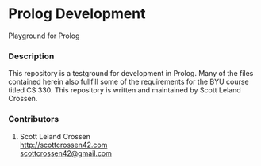# Prolog Development

Playground for Prolog

### Description

This repository is a testground for development in Prolog. Many of the files contained herein also fullfill
some of the requirements for the BYU course titled CS 330. This repository is written and maintained by Scott Leland Crossen. 

### Contributors

1. Scott Leland Crossen  
<http://scottcrossen42.com>  
<scottcrossen42@gmail.com>
